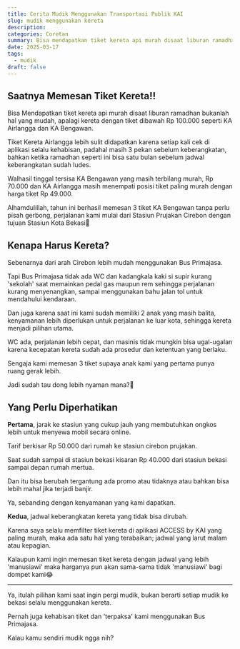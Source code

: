 ```yaml
---
title: Cerita Mudik Menggunakan Transportasi Publik KAI
slug: mudik menggunakan kereta
description: 
categories: Coretan
summary: Bisa mendapatkan tiket kereta api murah disaat liburan ramadhan bukanlah hal yang mudah, apalagi dengan harga tiket dibawah 100 ribu rupiah seperti KA Airlangga dan KA Bengawan.
date: 2025-03-17
tags:
  - mudik
draft: false
---
```


## Saatnya Memesan Tiket Kereta!!
Bisa Mendapatkan tiket kereta api murah disaat liburan ramadhan bukanlah hal yang mudah, apalagi kereta dengan tiket dibawah Rp 100.000 seperti KA Airlangga dan KA Bengawan.

Tiket Kereta Airlangga lebih sulit didapatkan karena setiap kali cek di aplikasi selalu kehabisan, padahal masih 3 pekan sebelum keberangkatan, bahkan ketika ramadhan seperti ini bisa satu bulan sebelum jadwal keberangkatan sudah ludes.

Walhasil tinggal tersisa KA Bengawan yang masih terbilang murah, Rp 70.000 dan KA Airlangga masih menempati posisi tiket paling murah dengan harga tiket Rp 49.000.

Alhamdulillah, tahun ini berhasil memesan 3 tiket KA Bengawan tanpa perlu pisah gerbong, perjalanan kami mulai dari Stasiun Prujakan Cirebon dengan tujuan Stasiun Kota Bekasi🙂

## Kenapa Harus Kereta?
Sebenarnya dari arah Cirebon lebih mudah menggunakan Bus Primajasa.

Tapi Bus Primajasa tidak ada WC dan kadangkala kaki si supir kurang 'sekolah' saat memainkan pedal gas maupun rem sehingga perjalanan kurang menyenangkan, sampai menggunakan bahu jalan tol untuk mendahului kendaraan.

Dan juga karena saat ini kami sudah memiliki 2 anak yang masih balita, kenyamanan lebih diperlukan untuk perjalanan ke luar kota, sehingga kereta menjadi pilihan utama.

WC ada, perjalanan lebih cepat, dan masinis tidak mungkin bisa ugal-ugalan karena kecepatan kereta sudah ada prosedur dan ketentuan yang berlaku.   

Sengaja kami memesan 3 tiket supaya anak kami yang pertama punya ruang gerak lebih.

Jadi sudah tau dong lebih nyaman mana?🙂

## Yang Perlu Diperhatikan

**Pertama**, jarak ke stasiun yang cukup jauh yang membutuhkan ongkos lebih untuk menyewa mobil secara online.

Tarif berkisar Rp 50.000 dari rumah ke stasiun cirebon prujakan.

Saat sudah sampai di stasiun bekasi kisaran Rp 40.000 dari stasiun bekasi sampai depan rumah mertua.

Dan itu bisa berubah tergantung ada promo atau tidaknya atau bahkan bisa lebih mahal jika terjadi banjir.

Ya, sebanding dengan kenyamanan yang kami dapatkan.

**Kedua**, jadwal keberangkatan kereta yang tidak bisa dirubah.

Karena saya selalu memfilter tiket kereta di aplikasi ACCESS by KAI yang paling murah, maka ada satu hal yang terabaikan; jadwal yang larut malam atau kepagian.

Kalaupun kami ingin memesan tiket kereta dengan jadwal yang lebih 'manusiawi' maka harganya pun akan sama-sama tidak 'manusiawi' bagi dompet kami😂

***

Ya, itulah pilihan kami saat ingin pergi mudik, bukan berarti setiap mudik ke bekasi selalu menggunakan kereta.

Pernah juga kehabisan tiket dan 'terpaksa' kami menggunakan Bus Primajasa.

Kalau kamu sendiri mudik ngga nih?